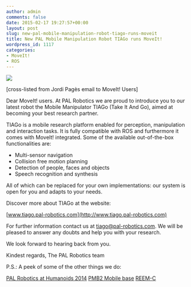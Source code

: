 ```yaml
---
author: admin
comments: false
date: 2015-02-17 19:27:57+00:00
layout: post
slug: new-pal-mobile-manipulation-robot-tiago-runs-moveit
title: New PAL Mobile Manipulation Robot TIAGo runs MoveIt!
wordpress_id: 1117
categories:
- MoveIt!
- ROS
---
```


[![](http://moveit.ros.org/wordpress/wp-content/uploads/2015/02/Plegado-1.png)](http://moveit.ros.org/wordpress/wp-content/uploads/2015/02/Plegado-1.png)

[cross-listed from Jordi Pagès email to MoveIt! Users]

Dear MoveIt! users. At PAL Robotics we are proud to introduce you to our latest robot the Mobile Manipulator TIAGo (Take It And Go), aimed at becoming your best research partner.

TIAGo is a mobile research platform enabled for perception, manipulation and interaction tasks. It is fully compatible with ROS and furthermore it comes with MoveIt! integrated. Some of the available out-of-the-box functionalities are:
* Multi-sensor navigation
* Collision free motion planning
* Detection of people, faces and objects
* Speech recognition and synthesis

All of which can be replaced for your own implementations: our system is open for you and adapts to your needs.

Discover more about TIAGo at the website:

[www.tiago.pal-robotics.com](http://www.tiago.pal-robotics.com)

For further information contact us at tiago@pal-robotics.com. We will be pleased to answer any doubts and help you with your research.

We look forward to hearing back from you.

Kindest regards,
The PAL Robotics team

P.S.: A peek of some of the other things we do:

[PAL Robotics at Humanoids 2014](https://www.youtube.com/watch?v=KzALr5Ie4fI)
[PMB2 Mobile base](https://www.youtube.com/watch?v=qmhuy7ZXSQI)
[REEM-C](https://www.youtube.com/watch?v=4HZIDpNSKyc)
	

